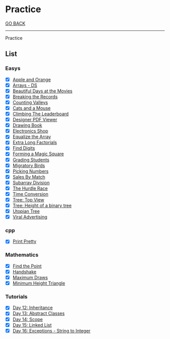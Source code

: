 # Practice

[GO BACK](../../README.md)

___

Practice

## List

### Easys

* [x] [Apple and Orange](./Apple-And-Orange/README.md)
* [x] [Arrays - DS](./Arrays-DS/README.md)
* [x] [Beautiful Days at the Movies](./Beautiful-Days-At-The-Movies/README.md)
* [x] [Breaking the Records](./Breaking-The-Records/README.md)
* [x] [Counting Valleys](./Counting-Valleys/README.md)
* [x] [Cats and a Mouse](./Cats-And-a-Mouse/README.md)
* [x] [Climbing The Leaderboard](./Climbing-The-Leaderboard/README.md)
* [x] [Designer PDF Viewer](./Designer-PDF-Viewer/README.md)
* [x] [Drawing Book](./Drawing-Book/README.md)
* [x] [Electronics Shop](./Electronics-Shop/README.md)
* [x] [Equalize the Array](./Equalize-The-Array/README.md)
* [x] [Extra Long Factorials](./Extra-Long-Factorials/README.md)
* [x] [Find Digits](./Find-Digits/README.md)
* [x] [Forming a Magic Square](./Forming-A-Magic-Square/README.md)
* [x] [Grading Students](./Grading-Students/README.md)
* [x] [Migratory Birds](./Migratory-Birds/README.md)
* [x] [Picking Numbers](./Picking-Numbers/picking-numbers.cpp)
* [x] [Sales By Match](./Sales-By-Match/README.md)
* [x] [Subarray Division](./Subarray-Division/README.md)
* [x] [The Hurdle Race](./The-Hurdle-Race/README.md)
* [x] [Time Conversion](./Time-Conversion/README.md)
* [x] [Tree: Top View](./Tree_Top-View/README.md)
* [x] [Tree: Height of a binary tree](./Tree_Height-of-a-Binary-Tree/README.md)
* [x] [Utopian Tree](./Utopian-Tree/README.md)
* [x] [Viral Advertising](./Viral-Advertising/README.md)

### cpp

* [x] [Print Pretty](./cpp-Print-Pretty/README.md)

### Mathematics

* [x] [Find the Point](./mathematics-Find-The-Point/README.md)
* [x] [Handshake](./mathematics-Handshake/README.md)
* [x] [Maximum Draws](./mathematics-Maximum-Draws/README.md)
* [x] [Minimum Height Triangle](./mathematics-Minimum-Height-Triangle/README.md)

### Tutorials

* [x] [Day 12: Inheritance](./tutorials-Day12_Inheritance/README.md)
* [x] [Day 13: Abstract Classes](./tutorials-Day13_Abstract-Classes/README.md)
* [x] [Day 14: Scope](./tutorials-Day14_Scope/README.md)
* [x] [Day 15: Linked List](./tutorials-Day15_Linked-List/README.md)
* [x] [Day 16: Exceptions - String to Integer](./tutorials-Day16_Exceptions-String-to-Integer/README.md)
